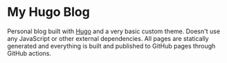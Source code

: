 # My Hugo Blog

Personal blog built with [Hugo](https://gohugo.io/) and a very basic custom theme. Doesn't use any JavaScript or other external dependencies. All pages are statically generated and everything is built and published to GitHub pages through GitHub actions.
